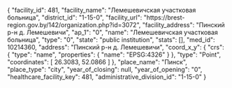 {
    "facility_id": 481,
    "facility_name": "Лемешевичская участковая больница",
    "district_id": "1-15-0",
    "facility_url": "https:\/\/brest-region.gov.by\/142\/organization.php?id=3072",
    "facility_address": "Пинский р-н д. Лемешевичи",
    "ap_1": "0",
    "name": "Лемешевичская участковая больница",
    "type": "0",
    "state": "public institution",
    "stats": [],
    "med_id": 10214360,
    "address": "Пинский р-н д. Лемешевичи",
    "coord_x_y": {
        "crs": {
            "type": "name",
            "properties": {
                "name": "EPSG:4326"
            }
        },
        "type": "Point",
        "coordinates": [
            26.3083,
            52.0866
        ]
    },
    "place_name": "Пинск",
    "place_type": "city",
    "year_of_closing": null,
    "year_of_opening": "0",
    "healthcare_facility_key": 481,
    "administrative_division_id": "1-15-0"
}